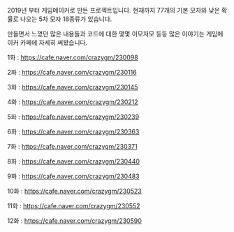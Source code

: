 2019년 부터 게임메이커로 만든 프로젝트입니다. 현재까지 77개의 기본 모자와 낮은 확률로 나오는 5차 모자 18종류가 있습니다. 

만들면서 느꼈던 많은 내용들과 코드에 대한 몇몇 이모저모 등등 많은 이야기는 게임메이커 카페에 자세히 써봤습니다.

1화 : https://cafe.naver.com/crazygm/230098

2화 : https://cafe.naver.com/crazygm/230116

3화 : https://cafe.naver.com/crazygm/230145

4화 : https://cafe.naver.com/crazygm/230212

5화 : https://cafe.naver.com/crazygm/230239

6화 : https://cafe.naver.com/crazygm/230363

7화 : https://cafe.naver.com/crazygm/230371

8화 : https://cafe.naver.com/crazygm/230440

9화 : https://cafe.naver.com/crazygm/230483

10화 : https://cafe.naver.com/crazygm/230523

11화 : https://cafe.naver.com/crazygm/230552

12화 : https://cafe.naver.com/crazygm/230590
